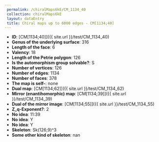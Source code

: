```yaml
--- 
 permalink: /chiralMaps6kE/CM_1134_40 
 collection: chiralMaps6kE
 layout: dataEntry
 title: Chiral maps up to 6000 edges - CM[1134;40]
---
```


- **ID**: [CM[1134;40]]({{ site.url }}/test/CM_1134_40)
- **Genus of the underlying surface**: 316
- **Length of the face**: 6
- **Valency**: 18
- **Length of the Petrie polygon**: 126
- **Is the automorphism group solvable?**: S
- **Number of vertices**: 126
- **Number of edges**: 1134
- **Number of faces**: 378
- **The map is self-**: none
- **Dual map**: [CM[1134;62]]({{ site.url }}/test/CM_1134_62)
- **Mirror (enantihomorphic) map**: [CM[1134;39]]({{ site.url }}/test/CM_1134_39)
- **Dual of the mirror image**: [CM[1134;55]]({{ site.url }}/test/CM_1134_55)
- **Z_q-Exponent?**: 2
- **No idea**:  11:39
- **No idea**: Y
- **No idea**: Y
- **Skeleton**: Sk(126;9)^3
- **Some other kind of skeleton**: nan

